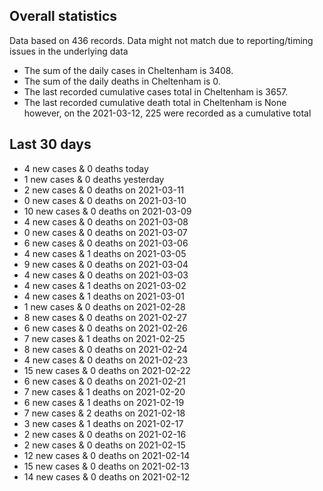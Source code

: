 <!-- summary_marker starts -->
## Overall statistics

 Data based on 436 records. Data might not match due to reporting/timing issues in the underlying data

- The sum of the daily cases in Cheltenham is 3408.
- The sum of the daily deaths in Cheltenham is 0.
- The last recorded cumulative cases total in Cheltenham is 3657.
- The last recorded cumulative death total in Cheltenham is None however, on the 2021-03-12, 225 were recorded as a cumulative total

## Last 30 days

- 4 new cases & 0 deaths today
- 1 new cases & 0 deaths yesterday
- 2 new cases & 0 deaths on 2021-03-11
- 0 new cases & 0 deaths on 2021-03-10
- 10 new cases & 0 deaths on 2021-03-09
- 4 new cases & 0 deaths on 2021-03-08
- 0 new cases & 0 deaths on 2021-03-07
- 6 new cases & 0 deaths on 2021-03-06
- 4 new cases & 1 deaths on 2021-03-05
- 9 new cases & 0 deaths on 2021-03-04
- 4 new cases & 0 deaths on 2021-03-03
- 4 new cases & 1 deaths on 2021-03-02
- 4 new cases & 1 deaths on 2021-03-01
- 1 new cases & 0 deaths on 2021-02-28
- 8 new cases & 0 deaths on 2021-02-27
- 6 new cases & 0 deaths on 2021-02-26
- 7 new cases & 1 deaths on 2021-02-25
- 8 new cases & 0 deaths on 2021-02-24
- 4 new cases & 0 deaths on 2021-02-23
- 15 new cases & 0 deaths on 2021-02-22
- 6 new cases & 0 deaths on 2021-02-21
- 7 new cases & 1 deaths on 2021-02-20
- 6 new cases & 1 deaths on 2021-02-19
- 7 new cases & 2 deaths on 2021-02-18
- 3 new cases & 1 deaths on 2021-02-17
- 2 new cases & 0 deaths on 2021-02-16
- 2 new cases & 0 deaths on 2021-02-15
- 12 new cases & 0 deaths on 2021-02-14
- 15 new cases & 0 deaths on 2021-02-13
- 14 new cases & 0 deaths on 2021-02-12

<!-- summary_marker ends -->
